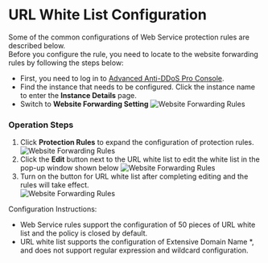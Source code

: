 # URL White List Configuration
Some of the common configurations of Web Service protection rules are described below. </BR>
Before you configure the rule, you need to locate to the website forwarding rules by following the steps below:
- First, you need to log in to [Advanced Anti-DDoS Pro Console](https://ip-anti-console.jdcloud.com/instancelist).
- Find the instance that needs to be configured. Click the instance name to enter the **Instance Details** page.
- Switch to **Website Forwarding Setting**
   ![Website Forwarding Rules](https://github.com/jdcloudcom/cn/blob/edit/image/Advanced%20Anti-DDoS/web-rule%2002.png)



### Operation Steps
1. Click **Protection Rules** to expand the configuration of protection rules.
 ![Website Forwarding Rules](https://github.com/jdcloudcom/cn/blob/edit/image/Advanced%20Anti-DDoS/web-rule%2004.png)
2. Click the **Edit** button next to the URL white list to edit the white list in the pop-up window shown below
 ![Website Forwarding Rules](https://github.com/jdcloudcom/cn/blob/edit/image/Advanced%20Anti-DDoS/web-rule%2005.png)
3. Turn on the button for URL white list after completing editing and the rules will take effect. </BR>
 ![Website Forwarding Rules](https://github.com/jdcloudcom/cn/blob/edit/image/Advanced%20Anti-DDoS/web-rule%2006.png)
 
 Configuration Instructions:
-  Web Service rules support the configuration of 50 pieces of URL white list and the policy is closed by default.
- URL white list supports the configuration of Extensive Domain Name *, and does not support regular expression and wildcard configuration.




